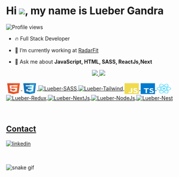 
<h1 align="left">Hi <img src="https://raw.githubusercontent.com/kaueMarques/kaueMarques/master/hi.gif" height="30px">, my name is Lueber Gandra</h1>
<p align="left"> <img src="https://komarev.com/ghpvc/?username=lueberGandra&color=yellow" alt="Profile views" /> </p>

- 🔥 Full Stack Developer

- 🔭 I’m currently working at [RadarFit](https://www.linkedin.com/company/radarfit)

- 💬 Ask me about **JavaScript, HTML, SASS, ReactJs,Next**


<div align="center">
  <a href="https://github.com/lueberGandra">
  <img height="180em" src="https://github-readme-stats.vercel.app/api?username=lueberGandra&show_icons=true&theme=dracula&include_all_commits=true&count_private=true"/>
  <img height="180em" src="https://github-readme-stats.vercel.app/api/top-langs/?username=lueberGandra&layout=compact&langs_count=7&theme=dracula"/>
</div>
<div style="display: inline_block"><br>
  <img align="center" alt="Lueber-HTML" height="30" width="40" src="https://raw.githubusercontent.com/devicons/devicon/master/icons/html5/html5-original.svg">
  <img align="center" alt="Lueber-CSS" height="30" width="40" src="https://raw.githubusercontent.com/devicons/devicon/master/icons/css3/css3-original.svg">  
  <img align="center" alt="Lueber-SASS" height="30" width="40" src="https://raw.githubusercontent.com/gist/lueberGandra/0e21d123210e42ffdccde77b700a4a6c/raw/c29be277d11ba648a360eebc7cb374cf91ef003c/sassIcon.svg">
  <img align="center" alt="Lueber-Tailwind" height="30" width="40" src="https://raw.githubusercontent.com/gist/lueberGandra/2d44a5d1c1128cab437898a3f01d9970/raw/59c12cd871cf50ca92d0f644a5242fd0d1121067/tailwindIcon.svg">  
  <img align="center" alt="Lueber-Js" height="30" width="40" src="https://raw.githubusercontent.com/devicons/devicon/master/icons/javascript/javascript-plain.svg">
  <img align="center" alt="Lueber-Ts" height="30" width="40" src="https://raw.githubusercontent.com/devicons/devicon/master/icons/typescript/typescript-plain.svg">
  <img align="center" alt="Lueber-React" height="30" width="40" src="https://raw.githubusercontent.com/devicons/devicon/master/icons/react/react-original.svg">
  <img align="center" alt="Lueber-Redux" height="30" width="40" src="https://raw.githubusercontent.com/gist/lueberGandra/b24ca4afa7072e737b69e2fe4decaa8d/raw/f3b4b1c54c6f3818f84ece39339aee5eb0895216/ReduxIcon.svg">  
  <img align="center" alt="Lueber-NextJs" height="30" width="40" src="https://raw.githubusercontent.com/gist/lueberGandra/41533099b700122455f629a0429c34b0/raw/8f3b1dc15c38e01c167bc61c263e14869fc7d21d/nextJsIcon.svg">
   <img align="center" alt="Lueber-NodeJs" height="30" width="40" src="https://raw.githubusercontent.com/gist/lueberGandra/6342367e2d1498089990352c24eca6d7/raw/0bf26f86a72ad5d29d0623fe95206a5c1f679b92/nodeJsIcon.svg">   
   <img align="center" alt="Lueber-Nest" height="30" width="40" src="https://raw.githubusercontent.com/gist/lueberGandra/bc8f85eb76b190038406fff5fdd8a678/raw/dd0f9a8284cb079866d0fedc66fd90863639fe84/nestIcon.svg">
  
        
  </div>
<br><br>


 
## Contact

<div>
<a href="https://linkedin.com/in/lueber-gandra" target="_blank">
  <img align="center" src="https://img.shields.io/badge/-lueberGandra-05122A?style=flat&logo=linkedin" alt="linkedin"/>
</a>
</div>
<br><br>


 ![snake gif](https://github.com/lueberGandra/lueberGandra/blob/output/github-contribution-grid-snake.svg)  

<!--
